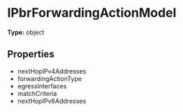 # IPbrForwardingActionModel


**Type:** object

## Properties
* nextHopIPv4Addresses
* forwardingActionType
* egressInterfaces
* matchCriteria
* nextHopIPv6Addresses
